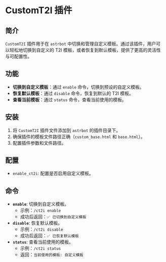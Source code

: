 # CustomT2I 插件

## 简介

`CustomT2I` 插件用于在 `astrbot` 中切换和管理自定义模板。通过该插件，用户可以轻松地切换到自定义的 T2I 模板，或者恢复到默认模板，提供了更高的灵活性与可配置性。

## 功能

- **切换到自定义模板**：通过 `enable` 命令，切换到预设的自定义模板。
- **恢复默认模板**：通过 `disable` 命令，恢复到默认的 T2I 模板。
- **查看当前模板**：通过 `status` 命令，查看当前使用的模板。

## 安装

1. 将 `CustomT2I` 插件文件添加到 `astrbot` 的插件目录下。
2. 确保插件的模板文件路径正确（`custom_base.html` 和 `base.html`）。
3. 配置插件参数和文件路径。

## 配置

- `enable_ct2i`: 配置是否启用自定义模板。

## 命令

- **`enable`**: 切换到自定义模板。
    - 示例：`/ct2i enable`
    - 成功后返回：`✅ 已切换到自定义模板`
- **`disable`**: 恢复默认模板。
    - 示例：`/ct2i disable`
    - 成功后返回：`✅ 已恢复默认模板`
- **`status`**: 查看当前使用的模板。
    - 示例：`/ct2i status`
    - 返回：`当前使用的模板: 自定义模板`
